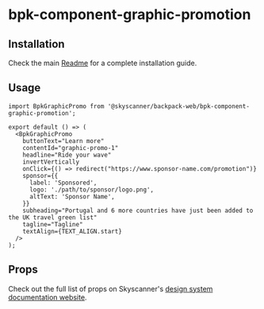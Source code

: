 # bpk-component-graphic-promotion

## Installation

Check the main [Readme](https://github.com/skyscanner/backpack#usage) for a complete installation guide.

## Usage

```tsx
import BpkGraphicPromo from '@skyscanner/backpack-web/bpk-component-graphic-promotion';

export default () => (
  <BpkGraphicPromo
    buttonText="Learn more"
    contentId="graphic-promo-1"
    headline="Ride your wave"
    invertVertically
    onClick={() => redirect("https://www.sponsor-name.com/promotion")}
    sponsor={{
      label: 'Sponsored',
      logo: './path/to/sponsor/logo.png',
      altText: 'Sponsor Name',
    }}
    subheading="Portugal and 6 more countries have just been added to the UK travel green list"
    tagline="Tagline"
    textAlign={TEXT_ALIGN.start}
  />
);
```

## Props

Check out the full list of props on Skyscanner's [design system documentation website](https://www.skyscanner.design/latest/components/graphic-promotion/web-0qnj8MN6#section-props-e3).
